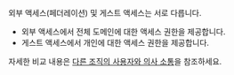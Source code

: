 외부 액세스(페더레이션) 및 게스트 액세스는 서로 다릅니다.

- 외부 액세스에서 전체 도메인에 대한 액세스 권한을 제공합니다.
- 게스트 액세스에서 개인에 대한 액세스 권한을 제공합니다. 


자세한 비교 내용은 [다른 조직의 사용자와 의사 소통](../communicate-with-users-from-other-organizations.md)을 참조하세요.

